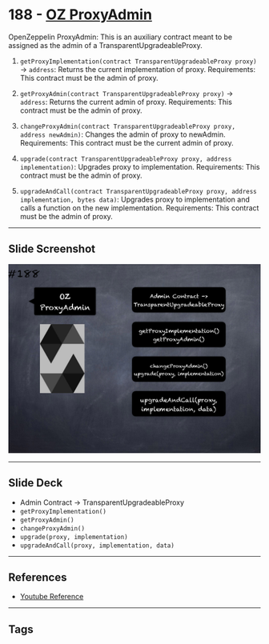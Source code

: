 # 188 - [OZ ProxyAdmin](OZ%20ProxyAdmin.md)
OpenZeppelin ProxyAdmin: This is an auxiliary contract meant to be assigned as the admin of a TransparentUpgradeableProxy. 

1.  `getProxyImplementation(contract TransparentUpgradeableProxy proxy)` → `address`: Returns the current implementation of proxy. Requirements: This contract must be the admin of proxy.
    
2.  `getProxyAdmin(contract TransparentUpgradeableProxy proxy)` → `address`: Returns the current admin of proxy. Requirements: This contract must be the admin of proxy.
    
3.  `changeProxyAdmin(contract TransparentUpgradeableProxy proxy, address newAdmin)`: Changes the admin of proxy to newAdmin. Requirements: This contract must be the current admin of proxy.
    
4.  `upgrade(contract TransparentUpgradeableProxy proxy, address implementation)`: Upgrades proxy to implementation. Requirements: This contract must be the admin of proxy.
    
5.  `upgradeAndCall(contract TransparentUpgradeableProxy proxy, address implementation, bytes data)`: Upgrades proxy to implementation and calls a function on the new implementation. Requirements: This contract must be the admin of proxy.
___
## Slide Screenshot
![188.png](../images/solidity201/188.png)
___
## Slide Deck
- Admin Contract -> TransparentUpgradeableProxy
- `getProxyImplementation()`
- `getProxyAdmin()`
- `changeProxyAdmin()`
- `upgrade(proxy, implementation)`
- `upgradeAndCall(proxy, implementation, data)`
___
## References
- [Youtube Reference](https://youtu.be/0kx8M4u5980?t=702)
___
## Tags